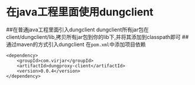 # 在java工程里面使用dungclient
##在普通java工程里面引入dungclient
dungclient所有jar包在client/dungclient/lib,拷贝所有jar包到你的lib下,并将其添加到classpath即可
##通过maven的方式引入dungclient
在``pom.xml``中添加项目依赖
```
<dependency>
    <groupId>com.virjar</groupId>
    <artifactId>dungproxy-client</artifactId>
    <version>0.0.4</version>
</dependency>
```
